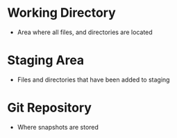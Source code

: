 # Working Directory
- Area where all files, and directories are located

# Staging Area
- Files and directories that have been added to staging

# Git Repository
- Where snapshots are stored